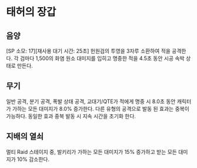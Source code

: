 # 태허의 장갑

## 음양

[SP 소모: 17][재사용 대기 시간: 25초] 헌원검의 투영을 3자루 소환하여 적을 공격한다. 각 검마다 1,500의 화염 원소 대미지를 입히고 명중한 적을 4.5초 동안 시공 속박 상태로 만든다.

## 무기

일반 공격, 분기 공격, 폭발 상태 공격, 교대기/QTE가 적에게 명중 시 8.0초 동안 캐릭터가 가하는 모든 대미지가 8.0% 증가한다. 다른 유형의 공격으로 발동 된 효과는 중복이 가능하다. 동일한 효과 중복 발동 시 지속 시간을 초기화 한다.

## 지배의 열쇠

멀티 Raid 스테이지 중, 발키리가 가하는 모든 대미지가 15% 증가하고 받는 모든 대미지가 10% 감소한다.
